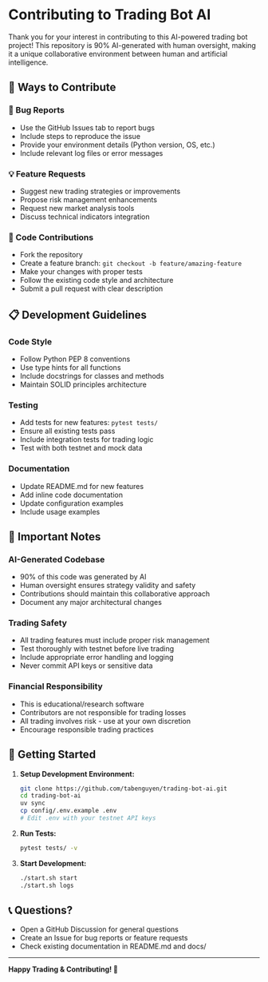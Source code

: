 # Contributing to Trading Bot AI

Thank you for your interest in contributing to this AI-powered trading bot project! This repository is 90% AI-generated with human oversight, making it a unique collaborative environment between human and artificial intelligence.

## 🤝 Ways to Contribute

### 🐛 Bug Reports

- Use the GitHub Issues tab to report bugs
- Include steps to reproduce the issue
- Provide your environment details (Python version, OS, etc.)
- Include relevant log files or error messages

### 💡 Feature Requests

- Suggest new trading strategies or improvements
- Propose risk management enhancements
- Request new market analysis tools
- Discuss technical indicators integration

### 🔧 Code Contributions

- Fork the repository
- Create a feature branch: `git checkout -b feature/amazing-feature`
- Make your changes with proper tests
- Follow the existing code style and architecture
- Submit a pull request with clear description

## 📋 Development Guidelines

### Code Style

- Follow Python PEP 8 conventions
- Use type hints for all functions
- Include docstrings for classes and methods
- Maintain SOLID principles architecture

### Testing

- Add tests for new features: `pytest tests/`
- Ensure all existing tests pass
- Include integration tests for trading logic
- Test with both testnet and mock data

### Documentation

- Update README.md for new features
- Add inline code documentation
- Update configuration examples
- Include usage examples

## 🚨 Important Notes

### AI-Generated Codebase

- 90% of this code was generated by AI
- Human oversight ensures strategy validity and safety
- Contributions should maintain this collaborative approach
- Document any major architectural changes

### Trading Safety

- All trading features must include proper risk management
- Test thoroughly with testnet before live trading
- Include appropriate error handling and logging
- Never commit API keys or sensitive data

### Financial Responsibility

- This is educational/research software
- Contributors are not responsible for trading losses
- All trading involves risk - use at your own discretion
- Encourage responsible trading practices

## 🔗 Getting Started

1. **Setup Development Environment:**

   ```bash
   git clone https://github.com/tabenguyen/trading-bot-ai.git
   cd trading-bot-ai
   uv sync
   cp config/.env.example .env
   # Edit .env with your testnet API keys
   ```

2. **Run Tests:**

   ```bash
   pytest tests/ -v
   ```

3. **Start Development:**
   ```bash
   ./start.sh start
   ./start.sh logs
   ```

## 📞 Questions?

- Open a GitHub Discussion for general questions
- Create an Issue for bug reports or feature requests
- Check existing documentation in README.md and docs/

---

**Happy Trading & Contributing! 🚀**
